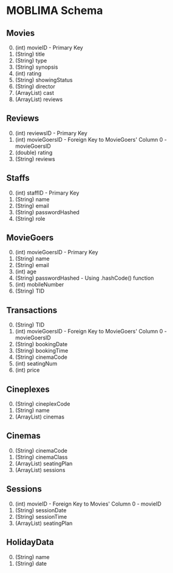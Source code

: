 # MOBLIMA Schema

## Movies
0. (int) movieID - Primary Key
1. (String) title
2. (String) type
3. (String) synopsis
4. (int) rating
5. (String) showingStatus
6. (String) director
7. (ArrayList<String>) cast
8. (ArrayList<Review>) reviews

## Reviews
0. (int) reviewsID - Primary Key
1. (int) movieGoersID - Foreign Key to MovieGoers' Column 0 - movieGoersID
2. (double) rating
3. (String) reviews

## Staffs
0. (int) staffID - Primary Key
1. (String) name
2. (String) email
3. (String) passwordHashed
4. (String) role

## MovieGoers
0. (int) movieGoersID - Primary Key
1. (String) name
2. (String) email
3. (int) age
4. (String) passwordHashed - Using .hashCode() function
5. (int) mobileNumber
6. (String) TID

## Transactions
0. (String) TID
1. (int) movieGoersID - Foreign Key to MovieGoers' Column 0 - movieGoersID
2. (String) bookingDate
3. (String) bookingTime
4. (String) cinemaCode
5. (int) seatingNum
6. (int) price

## Cineplexes
0. (String) cineplexCode
1. (String) name
2. (ArrayList<Cinema>) cinemas

## Cinemas
0. (String) cinemaCode
1. (String) cinemaClass
2. (ArrayList<int>) seatingPlan
3. (ArrayList<Session>) sessions

## Sessions
0. (int) movieID - Foreign Key to Movies' Column 0 - movieID
1. (String) sessionDate
2. (String) sessionTime
3. (ArrayList<int>) seatingPlan

## HolidayData
0. (String) name
1. (String) date
